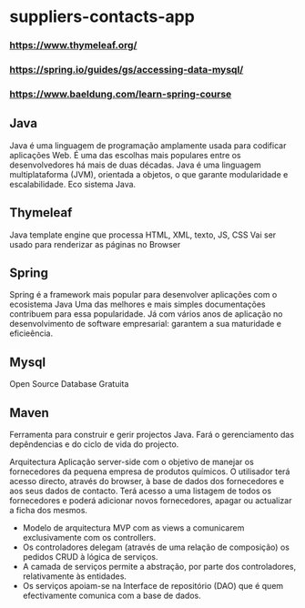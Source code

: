 # suppliers-contacts-app

### https://www.thymeleaf.org/

### https://spring.io/guides/gs/accessing-data-mysql/

### https://www.baeldung.com/learn-spring-course

## Java
Java é uma linguagem de programação amplamente usada para codificar aplicações Web. 
É uma das escolhas mais populares entre os desenvolvedores há mais de duas décadas. 
Java é uma linguagem multiplataforma (JVM), orientada a objetos, o que garante modularidade e escalabilidade.
Eco sistema Java.

## Thymeleaf
Java template engine que processa HTML, XML, texto, JS, CSS
Vai ser usado para renderizar as páginas no Browser

## Spring
Spring é a framework mais popular para desenvolver aplicações com o ecosistema Java
Uma das melhores e mais simples documentações contribuem para essa popularidade.
Já com vários anos de aplicação no desenvolvimento de software empresarial: garantem a sua maturidade e eficieência.

## Mysql
Open Source Database
Gratuita

## Maven
Ferramenta para construir e gerir projectos Java. 
Fará o gerenciamento das depêndencias e do ciclo de vida do projecto.


Arquitectura
Aplicação server-side com o objetivo de manejar os fornecedores da pequena empresa de produtos químicos.
O utilisador terá acesso directo, através do browser, à base de dados dos fornecedores e aos seus dados de contacto.
Terá acesso a uma listagem de todos os fornecedores e poderá adicionar novos fornecedores, apagar ou actualizar a ficha dos mesmos.

* Modelo de arquitectura MVP com as views a comunicarem exclusivamente com os controllers.
* Os controladores delegam (através de uma relação de composição)  os pedidos CRUD à lógica de serviços.
* A camada de serviços permite a abstração, por parte dos controladores, relativamente às entidades.
* Os serviços apoiam-se na Interface de repositório (DAO) que é quem efectivamente comunica com a base de dados.




